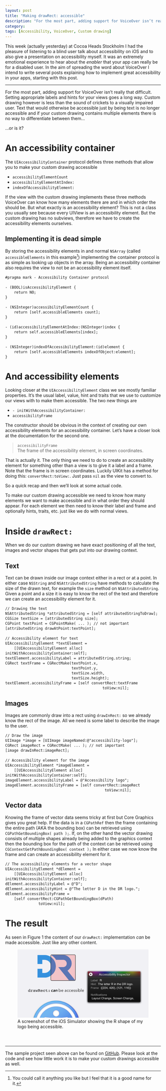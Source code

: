 ```yaml
---
layout: post
title: "Making drawRect: accessible"
description: "For the most part, adding support for VoiceOver isn’t really that difficult. Setting appropriate labels and hints for your views goes a long way. Custom drawing however is less than the sound of crickets to a visually impaired user. Text that would otherwise be accessible just by being text is no longer accessible and if your custom drawing contains multiple elements there is no way to differentiate between them... ...or is it?"
category: 
tags: [Accessibility, VoiceOver, Custom drawing]
---
```


This week (actually yesterday) at Cocoa Heads Stockholm I had the pleasure of listening to a blind user talk about accessibility on iOS and to also give a presentation on accessibility myself. It was an extremely emotional experience to hear about  the _enabler_ that your app can really be for a disabled user. In the aim of spreading the word about VoiceOver I intend to write several posts explaining how to implement great accessibility in your apps, starting with this post.

---------------

For the most part, adding support for VoiceOver isn’t really that difficult. Setting appropriate labels and hints for your views goes a long way. Custom drawing however is less than the sound of crickets to a visually impaired user. Text that would otherwise be accessible just by being text is no longer accessible and if your custom drawing contains multiple elements there is no way to differentiate between them... 

...or is it?


# An accessibility container

The `UIAccessibilityContainer` protocol defines three methods that allow you to make your custom drawing accessible

* `accessibilityElementCount`
* `accessibilityElementAtIndex:`
* `indexOfAccessibilityElement:`

If the view with the custom drawing implements these three methods VoiceOver can know how many elements there are and in which order the should be. But what exactly is an accessibility element? This is not a class you usually see because every UIView is an accessibility element. But the custom drawing has no subviews, therefore we have to create the accessibility elements ourselves.

## Implementing it is dead simple

By storing the accessibility elements in and normal `NSArray` (called `accessibleElements` in this example[^1]) implementing the container protocol is as simple as looking up objects in the array. Being an accessibility container also requires the view to not be an accessibility element itself.

    #pragma mark - Accessibility Container protocol

    - (BOOL)isAccessibilityElement {
        return NO;
    }

    - (NSInteger)accessibilityElementCount {
        return [self.accessibleElements count];
    }

    - (id)accessibilityElementAtIndex:(NSInteger)index {
        return self.accessibleElements[index];
    }

    - (NSInteger)indexOfAccessibilityElement:(id)element {
        return [self.accessibleElements indexOfObject:element];
    }

# And accessibility elements

Looking closer at the `UIAccessibilityElement` class we see mostly familiar properties. It’s the usual label, value, hint and traits that we use to customize our views with to make them accessible. The two new things are

 * `- initWithAccessibilityContainer:`
 * `accessibilityFrame`

The constructor should be obvious in the context of creating our own accessibility elements for an accessibility container. Let’s have a closer look at the documentation for the second one.

> `accessibilityFrame` <br />
> The frame of the accessibility element, in screen coordinates.

That is actually it. The only thing we need to do to create an accessibility element for something other than a view is to give it a label and a frame. Note that the frame is in screen coordinates. Luckily UIKit has a method for doing this: `convertRect:toView:`. Just pass `nil` as the view to convert to.

So a quick recap and then we’ll look at some actual code.

To make our custom drawing accessible we need to know how many elements we want to make accessible and in what order they should appear. For each element we then need to know their label and frame and optionally hints, traits, etc. just like we do with normal views.

# Inside `drawRect:`

When we do our custom drawing we have exact positioning of all the text, images and vector shapes that gets put into our drawing context. 

## Text
Text can be drawn inside our image context either in a rect or at a point. In either case `NSString` and `NSAttributedString` have methods to calculate the size of the drawn text, for example the `size` method on `NSAttributedString`. Given a point and a size it is easy to know the rect of the text and therefore we can create an accessibility element for it.

    // Drawing the text
    NSAttributedString *attributedString = [self attributedStringToDraw];
    CGSize textSize = [attributedString size];
    CGPoint textPoint = CGPointMake( ... ); // not important
    [attributedString drawAtPoint:textPoint];
    
    // Accessibility element for text
    UIAccessibilityElement *textElement =
        [[UIAccessibilityElement alloc] initWithAccessibilityContainer:self];
    textElement.accessibilityLabel = attributedString.string;
    CGRect textFrame = CGRectMake(textPoint.x,
                                  textPoint.y,
                                  textSize.width,
                                  textSize.height);
    textElement.accessibilityFrame = [self convertRect:textFrame
                                                toView:nil];
                                                
## Images
Images are commonly draw into a rect using `drawInRect:` so we already know the rect of the image. All we need is some label to describe the image to the user.

    // Draw the image
    UIImage *image = [UIImage imageNamed:@"accessibility-logo"];
    CGRect imageRect = CGRectMake( ... ); // not important
    [image drawInRect:imageRect];
    
    // Accessibility element for the image
    UIAccessibilityElement *imageElement =
        [[UIAccessibilityElement alloc] initWithAccessibilityContainer:self];
    imageElement.accessibilityLabel = @"Accessibility logo";
    imageElement.accessibilityFrame = [self convertRect:imageRect
                                                 toView:nil];

## Vector data

Knowing the frame of vector data seems tricky at first but Core Graphics gives you great help. If the data is in a `CGPathRef` then the frame containing the entire path (AKA the bounding box) can be retrieved using `CGPathGetBoundingBox( path );`. If, on the other hand the vector drawing consists of multiple shapes already being added to the graphics context then the bounding box for the path of the context can be retrieved using `CGContextGetPathBoundingBox( context );` In either case we now know the frame and can create an accessibility element for it.

    // The accessibility elements for a vector shape
    UIAccessibilityElement *dElement = 
        [[UIAccessibilityElement alloc] initWithAccessibilityContainer:self];
    dElement.accessibilityLabel = @"D";
    dElement.accessibilityHint = @"The letter D in the DR logo.";
    dElement.accessibilityFrame = 
        [self convertRect:CGPathGetBoundingBox(dPath)
                   toView:nil];
    
# The result 

As seen in Figure 1 the content of our `drawRect:` implementation _can_ be made accessible. Just like any other content.

<figure style="height: 297px;"><img src="/images/accessibleContent.png" alt="A screenshot of the iOS Simulator showing the R shape of my logo being accessible"><figcaption>A screenshot of the iOS Simulator showing the R shape of my logo being accessible.</figcaption></figure>

--------------------------

The sample project seen above can be found on [GitHub](https://github.com/d-ronnqvist/blogpost-samplecode-AccessibleDrawRect). Please look at the code and see how little work it is to make your custom drawings accessible as well.

[^1]: You could call it anything you like but I feel that it is a good name for it.

